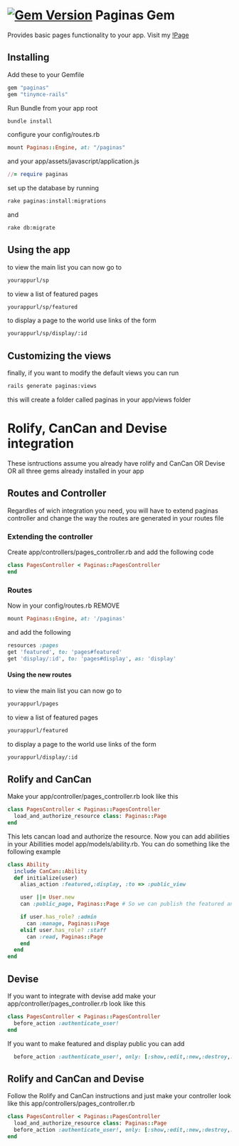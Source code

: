 [![Gem Version](https://badge.fury.io/rb/paginas.svg)](http://badge.fury.io/rb/paginas)
Paginas Gem
================

Provides basic pages functionality to your app. Visit my [!Page](http://www.carlos-roque.com/paginas-gem/)

Installing
-----------
Add these to your Gemfile
```ruby
gem "paginas"
gem "tinymce-rails"
```
Run Bundle from your app root
```bash
bundle install
```
configure your config/routes.rb
```ruby
mount Paginas::Engine, at: "/paginas"
```
and your app/assets/javascript/application.js
```ruby
//= require paginas
```
set up the database by running
```bash
rake paginas:install:migrations
```
and
```bash
rake db:migrate
```
Using the app
--------------
to view the main list you can now go to
```bash
yourappurl/sp
```

to view a list of featured pages
```bash
yourappurl/sp/featured
```
to display a page to the world use links of the form
```bash
yourappurl/sp/display/:id
```

Customizing the views
----------------------
finally, if you want to modify the default views you can run
```bash
rails generate paginas:views
```
this will create a folder called paginas in your app/views folder

Rolify, CanCan and Devise integration
================================
These isntructions assume you already have rolify and CanCan OR Devise OR all three gems already installed in your app

Routes and Controller
---------------------
Regardles of wich integration you need, you will have to extend paginas controller and change the way the routes are generated in your routes file

### Extending the controller
Create app/controllers/pages_controller.rb and add the following code
```ruby
class PagesController < Paginas::PagesController
end
```
### Routes
Now in your config/routes.rb REMOVE
```ruby
mount Paginas::Engine, at: '/paginas'
```
and add the following
```ruby
resources :pages
get 'featured', to: 'pages#featured'
get 'display/:id', to: 'pages#display', as: 'display'
```
#### Using the new routes
to view the main list you can now go to
```bash
yourappurl/pages
```

to view a list of featured pages
```bash
yourappurl/featured
```
to display a page to the world use links of the form
```bash
yourappurl/display/:id
```

Rolify and CanCan
------------------
Make your app/controller/pages_controller.rb look like this
```ruby
class PagesController < Paginas::PagesController
  load_and_authorize_resource class: Paginas::Page
end
```
This lets cancan load and authorize the resource. Now you can add abilities in your Abillities model app/models/ability.rb. You can do something like the following example

```ruby
class Ability
  include CanCan::Ability
  def initialize(user)
    alias_action :featured,:display, :to => :public_view

    user ||= User.new
    can :public_page, Paginas::Page # So we can publish the featured and display actions to the public

    if user.has_role? :admin
      can :manage, Paginas::Page
    elsif user.has_role? :staff
      can :read, Paginas::Page
    end
  end
end
```
Devise
--------
If you want to integrate with devise add make your app/controller/pages_controller.rb look like this
```ruby
class PagesController < Paginas::PagesController
  before_action :authenticate_user!
end
```
If you want to make featured and display public you can add
```ruby
  before_action :authenticate_user!, only: [:show,:edit,:new,:destroy,:update,:create]
```

Rolify and CanCan and Devise
----------------------------
Follow the Rolify and CanCan instructions and just make your controller look like this
app/controllers/pages_controller.rb
```ruby
class PagesController < Paginas::PagesController
  load_and_authorize_resource class: Paginas::Page
  before_action :authenticate_user!, only: [:show,:edit,:new,:destroy,:update,:create]
end
```
